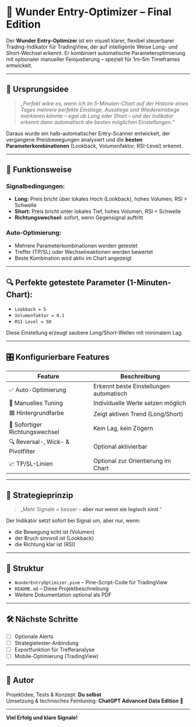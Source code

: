 
# 🌊 Wunder Entry-Optimizer – Final Edition

Der **Wunder Entry-Optimizer** ist ein visuell klarer, flexibel steuerbarer Trading-Indikator für TradingView, der auf intelligente Weise Long- und Short-Wechsel erkennt. Er kombiniert automatische Parameteroptimierung mit optionaler manueller Feinjustierung – speziell für 1m–5m Timeframes entwickelt.

---

## 🧭 Ursprungsidee

> *„Perfekt wäre es, wenn ich im 5-Minuten-Chart auf der Historie eines Tages mehrere perfekte Einstiege, Ausstiege und Wiedereinstiege markieren könnte – egal ob Long oder Short – und der Indikator erkennt dann automatisch die besten möglichen Einstellungen.“*

Daraus wurde ein halb-automatischer Entry-Scanner entwickelt, der vergangene Preisbewegungen analysiert und die **besten Parameterkombinationen** (Lookback, Volumenfaktor, RSI-Level) erkennt.

---

## 🔧 Funktionsweise

### Signalbedingungen:

- **Long:** Preis bricht über lokales Hoch (Lookback), hohes Volumen, RSI > Schwelle
- **Short:** Preis bricht unter lokales Tief, hohes Volumen, RSI < Schwelle
- **Richtungswechsel:** sofort, wenn Gegensignal auftritt

### Auto-Optimierung:

- Mehrere Parameterkombinationen werden getestet
- Treffer (TP/SL) oder Wechselreaktionen werden bewertet
- Beste Kombination wird aktiv im Chart angezeigt

---

## 🔍 Perfekte getestete Parameter (1-Minuten-Chart):

- `Lookback = 5`
- `Volumenfaktor = 0.1`
- `RSI-Level = 50`

Diese Einstellung erzeugt saubere Long/Short-Wellen mit minimalem Lag.

---

## 🎛️ Konfigurierbare Features

| Feature                 | Beschreibung |
|-------------------------|--------------|
| ✅ Auto-Optimierung     | Erkennt beste Einstellungen automatisch |
| 🎯 Manuelles Tuning     | Individuelle Werte setzen möglich |
| 🟩 Hintergrundfarbe     | Zeigt aktiven Trend (Long/Short) |
| 🔁 Sofortiger Richtungswechsel | Kein Lag, kein Zögern |
| 🔍 Reversal-, Wick- & Pivotfilter | Optional aktivierbar |
| 📈 TP/SL-Linien         | Optional zur Orientierung im Chart |

---

## 🧠 Strategieprinzip

> „Mehr Signale = besser – **aber nur wenn sie logisch sind**.“

Der Indikator setzt sofort bei Signal um, aber nur, wenn:
- die Bewegung echt ist (Volumen)
- der Bruch sinnvoll ist (Lookback)
- die Richtung klar ist (RSI)

---

## 📂 Struktur

- `WunderEntryOptimizer.pine` – Pine-Script-Code für TradingView
- `README.md` – Diese Projektbeschreibung
- Weitere Dokumentation optional als PDF

---

## 🛠️ Nächste Schritte

- [ ] Optionale Alerts
- [ ] Strategietester-Anbindung
- [ ] Exportfunktion für Trefferanalyse
- [ ] Mobile-Optimierung (TradingView)

---

## 👑 Autor

Projektidee, Tests & Konzept: **Du selbst**  
Umsetzung & technisches Feintuning: **ChatGPT Advanced Data Edition** 🤖

---

**Viel Erfolg und klare Signale!**
